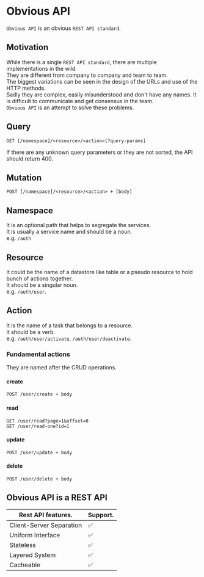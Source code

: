 # Obvious API
`Obvious API` is an obvious `REST API standard`.

## Motivation
While there is a single `REST API standard`, there are multiple implementations in the wild.  
They are different from company to company and team to team.  
The biggest variations can be seen in the design of the URLs and use of the HTTP methods.  
Sadly they are complex, easily misunderstood and don't have any names.
It is difficult to communicate and get consensus in the team.  
`Obvious API` is an attempt to solve these problems.

## Query
```
GET [/namespace]/<resource>/<action>[?query-params]
```
If there are any unknown query parameters or they are not sorted, the API should return 400.

## Mutation
```
POST [/namespace]/<resource>/<action> + [body]
```
  
## Namespace
It is an optional path that helps to segregate the services.  
It is usually a service name and should be a noun.  
e.g. `/auth`

## Resource
It could be the name of a datastore like table or a pseudo resource to hold bunch of actions together.  
It should be a singular noun.  
e.g. `/auth/user`. 

## Action
It is the name of a task that belongs to a resource.  
It should be a verb.  
e.g. `/auth/user/activate`, `/auth/user/deactivate`. 

### Fundamental actions
They are named after the CRUD operations.

#### create
```
POST /user/create + body
```

#### read
```
GET /user/read?page=1&offset=0
GET /user/read-one?id=1
```

#### update
```
POST /user/update + body
```

#### delete
```
POST /user/delete + body
```

## Obvious API is a REST API

|Rest API features.       | Support.           |
|-------------------------|--------------------|
| Client-Server Separation| :white_check_mark: |
| Uniform Interface       | :white_check_mark: |
| Stateless               | :white_check_mark: |
| Layered System          | :white_check_mark: |
| Cacheable               | :white_check_mark: |

